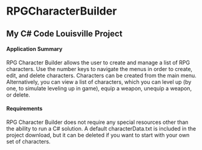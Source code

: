 # RPGCharacterBuilder
## My C# Code Louisville Project

#### Application Summary

RPG Character Builder allows the user to create and manage a list of RPG characters. Use the number keys to navigate the menus in order to create, edit, and delete characters. Characters can be created from the main menu. Alternatively, you can view a list of characters, which you can level up (by one, to simulate leveling up in game), equip a weapon, unequip a weapon, or delete.

#### Requirements

RPG Character Builder does not require any special resources other than the ability to run a C# solution. A default characterData.txt is included in the project download, but it can be deleted if you want to start with your own set of characters.
